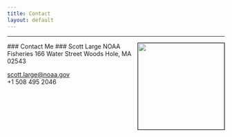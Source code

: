 ```yaml
---
title: Contact
layout: default
---
```

_____

<img src="/notebook/assets/Scott_Bigelow.jpg" style="float:right; width: 200px; border:1px solid black; padding:0px;"/>
### Contact Me ###
Scott Large  
NOAA Fisheries   
166 Water Street  
Woods Hole, MA 02543  

<i class="icon-pencil icon-large" title="email"></i> <scott.large@noaa.gov>  
<i class="icon-phone icon-large" title="email"></i> +1 508 495 2046  

